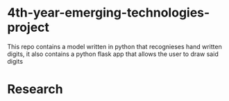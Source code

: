 # 4th-year-emerging-technologies-project
This repo contains a model written in python that recognieses hand written digits, it also contains a python flask app that allows the user to draw said digits

# Research
